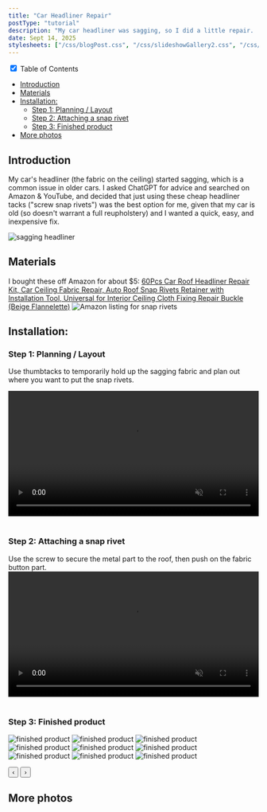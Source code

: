 ```yaml
---
title: "Car Headliner Repair"
postType: "tutorial"
description: "My car headliner was sagging, so I did a little repair.  Here's how I did it."
date: Sept 14, 2025
stylesheets: ["/css/blogPost.css", "/css/slideshowGallery2.css", "/css/simpleCarousel.css"]
---
```


<style>
  .blogPost img, .imgAndVideo {
    width: 600px;
    margin-left: auto;
    margin-right: auto;
    display: block;
  }
</style>

<div class="wrap-collapsible">
  <input id="collapsible" class="toggle" type="checkbox" checked> <!-- delete "checked" to default to unchecked -->
  <label for="collapsible" class="lbl-toggle">Table of Contents</label>
  <div class="collapsible-content">
    <div class="content-inner" markdown=1>

- [Introduction](#introduction)
- [Materials](#materials)
- [Installation:](#installation)
  - [Step 1: Planning / Layout](#step-1-planning--layout)
  - [Step 2: Attaching a snap rivet](#step-2-attaching-a-snap-rivet)
  - [Step 3: Finished product](#step-3-finished-product)
- [More photos](#more-photos)

</div>
  </div>
</div>

## Introduction
My car's headliner (the fabric on the ceiling) started sagging, which is a common issue in older cars.
I asked ChatGPT for advice and searched on Amazon & YouTube, and decided that just using these cheap headliner tacks ("screw snap rivets") was the best option for me, given that my car is old (so doesn't warrant a full reupholstery) and I wanted a quick, easy, and inexpensive fix.

![sagging headliner](https://lh3.googleusercontent.com/pw/AP1GczPttycoEApCPD5RzoHguzUQ2Ue9oeSVfI5X-aENANoaq5eHjx2Ltxz5c0xpeXSHyioG9HwvSYndGGoFwNQyX-BJwYqZiQC7uLWgwSDY_4xMG3W2VRCyhUA4Xd3m81pwGsXY6fzzkYS7gE_isJx3iLv2kg=w1843-h1328-s-no-gm)

## Materials
I bought these off Amazon for about $5: [60Pcs Car Roof Headliner Repair Kit, Car Ceiling Fabric Repair, Auto Roof Snap Rivets Retainer with Installation Tool, Universal for Interior Ceiling Cloth Fixing Repair Buckle (Beige Flannelette)](https://a.co/d/2zo1BdT)
![Amazon listing for snap rivets](https://lh3.googleusercontent.com/pw/AP1GczNVDZ87vNs5oVXo9xW0sR9qh9zpytUn8csrZyQPJt6SLkbSJ_wWbsrISzTDoKarajxyUSwqdPgj0CKl9skxlVTuxxWCdV3oiu6r0HJzCHgXHf1mmtWmGTGy_oorB3rR3ZWLlo8C8Y2XEEPdlRFLWGK1_w=w1484-h642-s-no-gm)

## Installation:
### Step 1: Planning / Layout
Use thumbtacks to temporarily hold up the sagging fabric and plan out where you want to put the snap rivets.

<video controls style="max-width:100%; height:auto;" autoplay muted loop class="imgAndVideo">
  <source src="https://assets.gerry-chen.com/assets/headliner_repair/tacks__25x_padded.mp4" type="video/mp4">
  Your browser does not support the video tag.
</video>
<br />

### Step 2: Attaching a snap rivet
Use the screw to secure the metal part to the roof, then push on the fabric button part.
<video controls style="max-width:100%; height:auto;" autoplay muted loop class="imgAndVideo">
  <source src="https://assets.gerry-chen.com/assets/headliner_repair/IMG_2339__8x_cropped.mp4" type="video/mp4">
  Your browser does not support the video tag.
</video>
<br />

### Step 3: Finished product
<script src="/scripts/simple_carousel.js" async></script>
<div class="carousel" id="myCarousel" aria-roledescription="carousel" data-delay="1.8">
  <div class="track">
    <img src="https://lh3.googleusercontent.com/pw/AP1GczNlCel9UanjkhqHovr3aXZJHMaUXsl53RBq5qYfdc7LAeZRDJvj0jInGOrpx7-aGP_yRYBPiVPTQcnGntN6XCJeuKMk1WkBDfJ0LTA1TrXZamv9Tvlx=w1920-h1080" alt="finished product">
    <img src="https://lh3.googleusercontent.com/pw/AP1GczM88Wx4VfV3dFGijGdAty0naSaygSGAMTNFxvNkhsANWzSGbxYsSXdeJ0GvYQgoFa2Ls-gtaT16qo83f3Xn-ZQZ2gAovtjUoWHIAtezZASdf_Q_E8Q-=w1920-h1080" alt="finished product">
    <img src="https://lh3.googleusercontent.com/pw/AP1GczPv-DS4Ej7nT2uD_o1eaFwjtzcZA5Y5xmBwhcn7SWS1z2Ugs1WUTgZosg--e0kLb4GPnfBkPMSdb3GV-TCwxTkgu6Rc3PN7p8I_tUVneOBk9e6fgVTX=w1920-h1080" alt="finished product">
    <img src="https://lh3.googleusercontent.com/pw/AP1GczMD5_V6ECSOkgHRoOmag8Risd9VrlUxzsgIZ3BGCKhZCJw9iHzeGEj3ta5rNPynIx20PnMoQv3MG6rrbkjeZa0IRjRrUtfP6WNkOADDiqzO8xDpTa7u=w1920-h1080" alt="finished product">
    <img src="https://lh3.googleusercontent.com/pw/AP1GczOAkVQV7_pQ_HAwG0pxDwlbZbQABtIlI4cJwPv3_BJng6p7x9aQMq2w18kaFvgjr3JZ35kPawUdxWVSWYDBRUijTupyv157l_ChIeW5ZL0YK5mw6QDa=w1920-h1080" alt="finished product">
    <img src="https://lh3.googleusercontent.com/pw/AP1GczOlyvtA5afial5R5j9J1J95j09UTWKoWN2BSIYLvViuiA4T3wuYqJoqZ-JSYv4oV5f8Kf5jjxK_a57d4Z_jsmu4CdUVWpsx0uq61h5wjhV6n-4mgKQK=w1920-h1080" alt="finished product">
    <img src="https://lh3.googleusercontent.com/pw/AP1GczOJuZeo-678hNj1KTEa6OUNEYrDkcdnP6VlkDl1CQU8mPvfrrXmzBF2SKzcAokJQCISkPDULZ_dbJ775NNh32i2B6nLGq802eFDNy1Gax9vx4KYEjAL=w1920-h1080" alt="finished product">
    <img src="https://lh3.googleusercontent.com/pw/AP1GczOGBDxWZPc23uqyAgqIL52vQPwLIaEzVPBjhqh1yQVAXHYmRlKxmNjkvtMsjH1zmlpF8zfKZuxYzQU0j9it6zKI5jSAycy0alelE6qqZz--G8QQafxA=w1920-h1080" alt="finished product">
    <img src="https://lh3.googleusercontent.com/pw/AP1GczPXggmznB3UrA4plB7oGQfEvz_hohsB-jDvqKhhl0gGjWfHU-DQQF5A-Sjk_qTV35HeIdv9T3sOBTf5EZwtV9JuWN43MZUVz2daopQmevzxOQ_ndbh2=w1920-h1080" alt="finished product">
  </div>

  <button class="nav prev" aria-label="Previous slide">‹</button>
  <button class="nav next" aria-label="Next slide">›</button>
  <div class="dots" aria-label="Slide indicators" role="tablist"></div>
</div>


## More photos
<script src="/scripts/googlephotos_carousel.js" async></script>
<div class="pa-gallery-player-widget" style="width:100%; height:480px; display:none;"
  data-link="https://photos.app.goo.gl/HbvQPdSJwevgyF2L6"
  data-title="Car Headliner Repair · Sunday, Sep 14 📸"
  data-description="Shared album · Tap to view!"
  data-delay="2">
  <object data="https://lh3.googleusercontent.com/pw/AP1GczPPQcaZzKjQWRzR5Opyq2dtTT3xgoKZJxiQxAUBhyI42yAoPks995L3gicHcw_i6n1E39YLScYatLM04CDVcdmj2qSaZwjww7UKW_W4l3eT2sTjlBjm=w1920-h1080"></object>
  <object data="https://lh3.googleusercontent.com/pw/AP1GczN9I3ekP6en-Gr5vA0prb8o7FYguGTs-dL63FHN_lnneqm-aLM682_KNSpb9mnkqz5OoVMzz18lo-RSSBy6UuQZwStBXs_ElV0Z5tc9eg-mQwKnqHo0=w1920-h1080"></object>
  <object data="https://lh3.googleusercontent.com/pw/AP1GczM_fPfs2TxPHx4Cb6TnR3c6GBUq3X8sngfjQjw8GY5r3YBXj4T-oukhtsq2ANtsaZ6Rop9DfCriezJ4bG2fvB1L7nRahf_nxfndnthV0SSX0yIUm-ZM=w1920-h1080"></object>
  <object data="https://lh3.googleusercontent.com/pw/AP1GczNOYvw5dqBXmpP6sM6pelWkfxETjFuy8qPBJGgbgDY24T3bGbUtQA4pxF8ia_QdM6ZWIvEM998Tq3J-kSkJxToTxWZwlyKoIOnUWXuGiQTL2K92dHHq=w1920-h1080"></object>
  <object data="https://lh3.googleusercontent.com/pw/AP1GczOLmFcoU0dThIijiAviVXWex4uqXwuneXAsOh_bVTY2jcHO7gNsbmz8CRFBxJLG49Vf_3P6l_wV0m-aXS7mqv0lX_5jlajRwN-mvOU2jNl6sGg0hB6i=w1920-h1080"></object>
  <object data="https://lh3.googleusercontent.com/pw/AP1GczM6vbsowpnktIKkSOvajhy0xYQhj1DfkBGn9RJ4F7CjrSYHeZbPZc-tcdhQuUqkSomEH2FdmlDO7OjE3jRatWQEirhsxu-fGzFDuDSHQqtvyG2RsHL9=w1920-h1080"></object>
  <object data="https://lh3.googleusercontent.com/pw/AP1GczMrcOZqAg_pNHqjV-t3jeGG2Gm3XqRUsif3kwTglI6-bEq0bECqIGb_U2-4UshVR-UYepIQXfuO4FmjYiSGaSHG4-n3PDcjJd9hZXeQXR9uTtwsAurp=w1920-h1080"></object>
  <object data="https://lh3.googleusercontent.com/pw/AP1GczOrfnbjbXbbFMVuc10aO36W_lNXFyg58YlYOBanUOfxVpx-ScUZ0cKdDJyDf-vguLUzWac71gVlGhPdt_7UudVvcVOEHES145B7xwlhXHdoHncjItax=w1920-h1080"></object>
  <object data="https://lh3.googleusercontent.com/pw/AP1GczN_IFAJyokTimM2I7W8R_zoneYM4wM1mlrvp535wfbZdQA-LOS8Ta8wsIoTAWtT3Xor4KB3n-2MD-MG2MJB6kAK6vW11dRe2tD4hLLAgtCrbQjhPpOZ=w1920-h1080"></object>
  <object data="https://lh3.googleusercontent.com/pw/AP1GczNlCel9UanjkhqHovr3aXZJHMaUXsl53RBq5qYfdc7LAeZRDJvj0jInGOrpx7-aGP_yRYBPiVPTQcnGntN6XCJeuKMk1WkBDfJ0LTA1TrXZamv9Tvlx=w1920-h1080"></object>
  <object data="https://lh3.googleusercontent.com/pw/AP1GczM88Wx4VfV3dFGijGdAty0naSaygSGAMTNFxvNkhsANWzSGbxYsSXdeJ0GvYQgoFa2Ls-gtaT16qo83f3Xn-ZQZ2gAovtjUoWHIAtezZASdf_Q_E8Q-=w1920-h1080"></object>
  <object data="https://lh3.googleusercontent.com/pw/AP1GczPv-DS4Ej7nT2uD_o1eaFwjtzcZA5Y5xmBwhcn7SWS1z2Ugs1WUTgZosg--e0kLb4GPnfBkPMSdb3GV-TCwxTkgu6Rc3PN7p8I_tUVneOBk9e6fgVTX=w1920-h1080"></object>
  <object data="https://lh3.googleusercontent.com/pw/AP1GczMD5_V6ECSOkgHRoOmag8Risd9VrlUxzsgIZ3BGCKhZCJw9iHzeGEj3ta5rNPynIx20PnMoQv3MG6rrbkjeZa0IRjRrUtfP6WNkOADDiqzO8xDpTa7u=w1920-h1080"></object>
  <object data="https://lh3.googleusercontent.com/pw/AP1GczOAkVQV7_pQ_HAwG0pxDwlbZbQABtIlI4cJwPv3_BJng6p7x9aQMq2w18kaFvgjr3JZ35kPawUdxWVSWYDBRUijTupyv157l_ChIeW5ZL0YK5mw6QDa=w1920-h1080"></object>
  <object data="https://lh3.googleusercontent.com/pw/AP1GczOlyvtA5afial5R5j9J1J95j09UTWKoWN2BSIYLvViuiA4T3wuYqJoqZ-JSYv4oV5f8Kf5jjxK_a57d4Z_jsmu4CdUVWpsx0uq61h5wjhV6n-4mgKQK=w1920-h1080"></object>
  <object data="https://lh3.googleusercontent.com/pw/AP1GczOJuZeo-678hNj1KTEa6OUNEYrDkcdnP6VlkDl1CQU8mPvfrrXmzBF2SKzcAokJQCISkPDULZ_dbJ775NNh32i2B6nLGq802eFDNy1Gax9vx4KYEjAL=w1920-h1080"></object>
  <object data="https://lh3.googleusercontent.com/pw/AP1GczOGBDxWZPc23uqyAgqIL52vQPwLIaEzVPBjhqh1yQVAXHYmRlKxmNjkvtMsjH1zmlpF8zfKZuxYzQU0j9it6zKI5jSAycy0alelE6qqZz--G8QQafxA=w1920-h1080"></object>
  <object data="https://lh3.googleusercontent.com/pw/AP1GczPXggmznB3UrA4plB7oGQfEvz_hohsB-jDvqKhhl0gGjWfHU-DQQF5A-Sjk_qTV35HeIdv9T3sOBTf5EZwtV9JuWN43MZUVz2daopQmevzxOQ_ndbh2=w1920-h1080"></object>
  <object data="https://lh3.googleusercontent.com/pw/AP1GczNF0YNC2WNec8zM6HXyyHDE7OTrWqINVgE5B4HamLVnbCdJotNMRVpN3uvko3PtQscSSsWEj98eDOp80eQUQhws7XM7rUznahQighReb8j7IfPRMQoH=w1920-h1080"></object>
</div>
